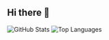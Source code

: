 ## Hi there 👋

<!--
**britesramos/britesramos** is a ✨ _special_ ✨ repository because its `README.md` (this file) appears on your GitHub profile.

Here are some ideas to get you started:

- 🔭 I’m currently working on ...
- 🌱 I’m currently learning ...
- 👯 I’m looking to collaborate on ...
- 🤔 I’m looking for help with ...
- 💬 Ask me about ...
- 📫 How to reach me: ...
- 😄 Pronouns: ...
- ⚡ Fun fact: ...
-->

![GitHub Stats](https://github-readme-stats.vercel.app/api?username=britesramos&show_icons=true&theme=radical)
![Top Languages](https://github-readme-stats.vercel.app/api/top-langs/?username=britesramos&layout=donut&theme=radical)
